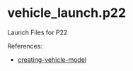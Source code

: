 # vehicle_launch.p22

Launch Files for P22

References:

* [creating-vehicle-model](https://autowarefoundation.github.io/autoware-documentation/main/how-to-guides/integrating-autoware/creating-vehicle-and-sensor-model/creating-vehicle-model/)
